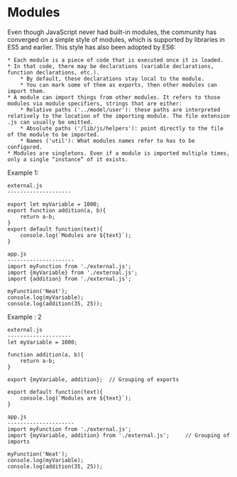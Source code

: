 Modules
==================

Even though JavaScript never had built-in modules, the community has converged on a simple style of modules, which is supported by libraries in ES5 and earlier. This style has also been adopted by ES6:

	* Each module is a piece of code that is executed once it is loaded. 
	* In that code, there may be declarations (variable declarations, function declarations, etc.).
		* By default, these declarations stay local to the module. 
		* You can mark some of them as exports, then other modules can import them.
	* A module can import things from other modules. It refers to those modules via module specifiers, strings that are either:
		* Relative paths ('../model/user'): these paths are interpreted relatively to the location of the importing module. The file extension .js can usually be omitted.
		* Absolute paths ('/lib/js/helpers'): point directly to the file of the module to be imported.
		* Names ('util'): What modules names refer to has to be configured.
	* Modules are singletons. Even if a module is imported multiple times, only a single “instance” of it exists.
	
Example 1:

	external.js
	--------------------
	
	export let myVariable = 1000;
	export function addition(a, b){
		return a-b;
	}
	export default function(text){
		console.log(`Modules are ${text}`);
	}
	
	app.js
	---------------------
	import myFunction from './external.js';
	import {myVariable} from './external.js';
	import {addition} from './external.js';

	myFunction('Neat');
	console.log(myVariable);
	console.log(addition(35, 25));
	
Example : 2

	external.js
	--------------------
	let myVariable = 1000;

	function addition(a, b){
		return a-b;
	}

	export {myVariable, addition}; 	// Grouping of exports

	export default function(text){
		console.log(`Modules are ${text}`);
	}

	app.js
	---------------------
	import myFunction from './external.js';
	import {myVariable, addition} from './external.js';		// Grouping of imports

	myFunction('Neat');
	console.log(myVariable);
	console.log(addition(35, 25));